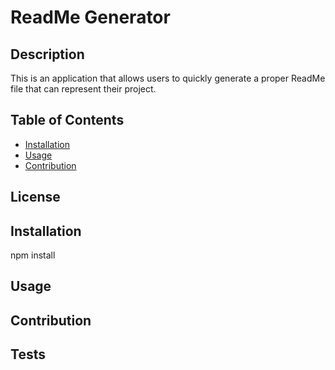 # ReadMe Generator

## Description
This is an application that allows users to quickly generate a proper ReadMe file that can represent their project.

## Table of Contents

  * [Installation](#installation)
  * [Usage](#usage)
  * [Contribution](#contribute)

## License


## Installation
npm install

## Usage


## Contribution


## Tests

